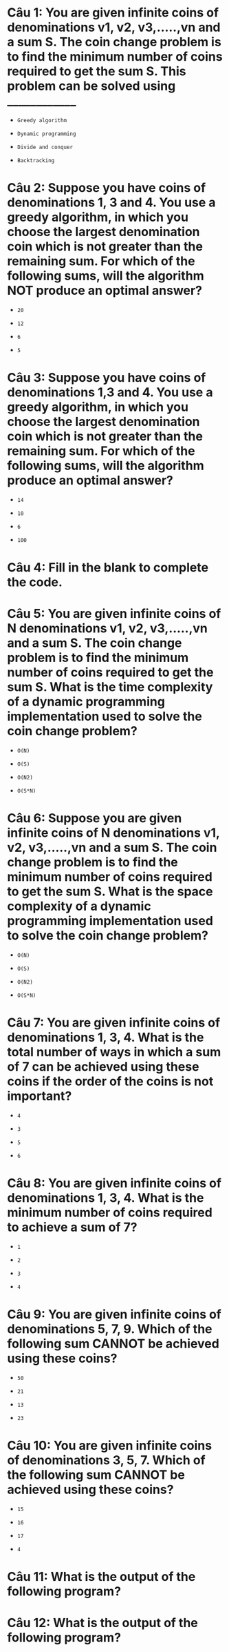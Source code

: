 # Câu 1: You are given infinite coins of denominations v1, v2, v3,…..,vn and a sum S. The coin change problem is to find the minimum number of coins required to get the sum S. This problem can be solved using ____________

- ```
  Greedy algorithm
  ```

* ```
  Dynamic programming
  ```

- ```
  Divide and conquer
  ```

- ```
  Backtracking
  ```

# Câu 2: Suppose you have coins of denominations 1, 3 and 4. You use a greedy algorithm, in which you choose the largest denomination coin which is not greater than the remaining sum. For which of the following sums, will the algorithm NOT produce an optimal answer?

- ```
  20
  ```

- ```
  12
  ```

* ```
  6
  ```

- ```
  5
  ```

# Câu 3: Suppose you have coins of denominations 1,3 and 4. You use a greedy algorithm, in which you choose the largest denomination coin which is not greater than the remaining sum. For which of the following sums, will the algorithm produce an optimal answer?

- ```
  14
  ```

- ```
  10
  ```

- ```
  6
  ```

* ```
  100
  ```

# Câu 4: Fill in the blank to complete the code.

# Câu 5: You are given infinite coins of N denominations v1, v2, v3,…..,vn and a sum S. The coin change problem is to find the minimum number of coins required to get the sum S. What is the time complexity of a dynamic programming implementation used to solve the coin change problem?

- ```
  O(N)
  ```

- ```
  O(S)
  ```

- ```
  O(N2)
  ```

* ```
  O(S*N)
  ```

# Câu 6: Suppose you are given infinite coins of N denominations v1, v2, v3,…..,vn and a sum S. The coin change problem is to find the minimum number of coins required to get the sum S. What is the space complexity of a dynamic programming implementation used to solve the coin change problem?

- ```
  O(N)
  ```

* ```
  O(S)
  ```

- ```
  O(N2)
  ```

- ```
  O(S*N)
  ```

# Câu 7: You are given infinite coins of denominations 1, 3, 4. What is the total number of ways in which a sum of 7 can be achieved using these coins if the order of the coins is not important?

- ```
  4
  ```

- ```
  3
  ```

* ```
  5
  ```

- ```
  6
  ```

# Câu 8: You are given infinite coins of denominations 1, 3, 4. What is the minimum number of coins required to achieve a sum of 7?

- ```
  1
  ```

* ```
  2
  ```

- ```
  3
  ```

- ```
  4
  ```

# Câu 9: You are given infinite coins of denominations 5, 7, 9. Which of the following sum CANNOT be achieved using these coins?

- ```
  50
  ```

- ```
  21
  ```

* ```
  13
  ```

- ```
  23
  ```

# Câu 10: You are given infinite coins of denominations 3, 5, 7. Which of the following sum CANNOT be achieved using these coins?

- ```
  15
  ```

- ```
  16
  ```

- ```
  17
  ```

* ```
  4
  ```

# Câu 11: What is the output of the following program?

# Câu 12: What is the output of the following program?

